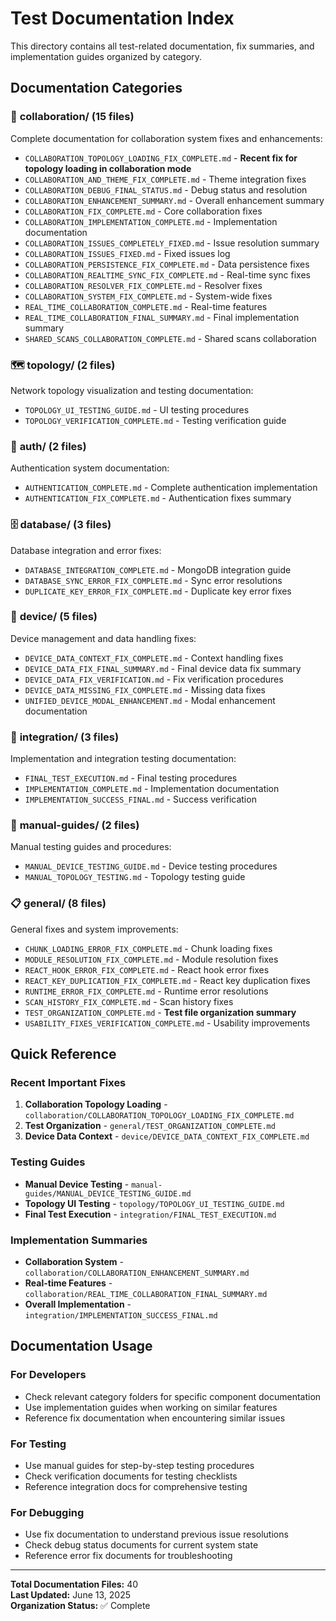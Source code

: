 # Test Documentation Index

This directory contains all test-related documentation, fix summaries, and implementation guides organized by category.

## Documentation Categories

### 🤝 **collaboration/** (15 files)
Complete documentation for collaboration system fixes and enhancements:
- `COLLABORATION_TOPOLOGY_LOADING_FIX_COMPLETE.md` - **Recent fix for topology loading in collaboration mode**
- `COLLABORATION_AND_THEME_FIX_COMPLETE.md` - Theme integration fixes
- `COLLABORATION_DEBUG_FINAL_STATUS.md` - Debug status and resolution
- `COLLABORATION_ENHANCEMENT_SUMMARY.md` - Overall enhancement summary
- `COLLABORATION_FIX_COMPLETE.md` - Core collaboration fixes
- `COLLABORATION_IMPLEMENTATION_COMPLETE.md` - Implementation documentation
- `COLLABORATION_ISSUES_COMPLETELY_FIXED.md` - Issue resolution summary
- `COLLABORATION_ISSUES_FIXED.md` - Fixed issues log
- `COLLABORATION_PERSISTENCE_FIX_COMPLETE.md` - Data persistence fixes
- `COLLABORATION_REALTIME_SYNC_FIX_COMPLETE.md` - Real-time sync fixes
- `COLLABORATION_RESOLVER_FIX_COMPLETE.md` - Resolver fixes
- `COLLABORATION_SYSTEM_FIX_COMPLETE.md` - System-wide fixes
- `REAL_TIME_COLLABORATION_COMPLETE.md` - Real-time features
- `REAL_TIME_COLLABORATION_FINAL_SUMMARY.md` - Final implementation summary
- `SHARED_SCANS_COLLABORATION_COMPLETE.md` - Shared scans collaboration

### 🗺️ **topology/** (2 files)
Network topology visualization and testing documentation:
- `TOPOLOGY_UI_TESTING_GUIDE.md` - UI testing procedures
- `TOPOLOGY_VERIFICATION_COMPLETE.md` - Testing verification guide

### 🔐 **auth/** (2 files)
Authentication system documentation:
- `AUTHENTICATION_COMPLETE.md` - Complete authentication implementation
- `AUTHENTICATION_FIX_COMPLETE.md` - Authentication fixes summary

### 🗄️ **database/** (3 files)
Database integration and error fixes:
- `DATABASE_INTEGRATION_COMPLETE.md` - MongoDB integration guide
- `DATABASE_SYNC_ERROR_FIX_COMPLETE.md` - Sync error resolutions
- `DUPLICATE_KEY_ERROR_FIX_COMPLETE.md` - Duplicate key error fixes

### 📱 **device/** (5 files)
Device management and data handling fixes:
- `DEVICE_DATA_CONTEXT_FIX_COMPLETE.md` - Context handling fixes
- `DEVICE_DATA_FIX_FINAL_SUMMARY.md` - Final device data fix summary
- `DEVICE_DATA_FIX_VERIFICATION.md` - Fix verification procedures
- `DEVICE_DATA_MISSING_FIX_COMPLETE.md` - Missing data fixes
- `UNIFIED_DEVICE_MODAL_ENHANCEMENT.md` - Modal enhancement documentation

### 🔧 **integration/** (3 files)
Implementation and integration testing documentation:
- `FINAL_TEST_EXECUTION.md` - Final testing procedures
- `IMPLEMENTATION_COMPLETE.md` - Implementation documentation
- `IMPLEMENTATION_SUCCESS_FINAL.md` - Success verification

### 📖 **manual-guides/** (2 files)
Manual testing guides and procedures:
- `MANUAL_DEVICE_TESTING_GUIDE.md` - Device testing procedures
- `MANUAL_TOPOLOGY_TESTING.md` - Topology testing guide

### 📋 **general/** (8 files)
General fixes and system improvements:
- `CHUNK_LOADING_ERROR_FIX_COMPLETE.md` - Chunk loading fixes
- `MODULE_RESOLUTION_FIX_COMPLETE.md` - Module resolution fixes
- `REACT_HOOK_ERROR_FIX_COMPLETE.md` - React hook error fixes
- `REACT_KEY_DUPLICATION_FIX_COMPLETE.md` - React key duplication fixes
- `RUNTIME_ERROR_FIX_COMPLETE.md` - Runtime error resolutions
- `SCAN_HISTORY_FIX_COMPLETE.md` - Scan history fixes
- `TEST_ORGANIZATION_COMPLETE.md` - **Test file organization summary**
- `USABILITY_FIXES_VERIFICATION_COMPLETE.md` - Usability improvements

## Quick Reference

### Recent Important Fixes
1. **Collaboration Topology Loading** - `collaboration/COLLABORATION_TOPOLOGY_LOADING_FIX_COMPLETE.md`
2. **Test Organization** - `general/TEST_ORGANIZATION_COMPLETE.md`
3. **Device Data Context** - `device/DEVICE_DATA_CONTEXT_FIX_COMPLETE.md`

### Testing Guides
- **Manual Device Testing** - `manual-guides/MANUAL_DEVICE_TESTING_GUIDE.md`
- **Topology UI Testing** - `topology/TOPOLOGY_UI_TESTING_GUIDE.md`
- **Final Test Execution** - `integration/FINAL_TEST_EXECUTION.md`

### Implementation Summaries
- **Collaboration System** - `collaboration/COLLABORATION_ENHANCEMENT_SUMMARY.md`
- **Real-time Features** - `collaboration/REAL_TIME_COLLABORATION_FINAL_SUMMARY.md`
- **Overall Implementation** - `integration/IMPLEMENTATION_SUCCESS_FINAL.md`

## Documentation Usage

### For Developers
- Check relevant category folders for specific component documentation
- Use implementation guides when working on similar features
- Reference fix documentation when encountering similar issues

### For Testing
- Use manual guides for step-by-step testing procedures
- Check verification documents for testing checklists
- Reference integration docs for comprehensive testing

### For Debugging
- Use fix documentation to understand previous issue resolutions
- Check debug status documents for current system state
- Reference error fix documents for troubleshooting

---

**Total Documentation Files:** 40  
**Last Updated:** June 13, 2025  
**Organization Status:** ✅ Complete
